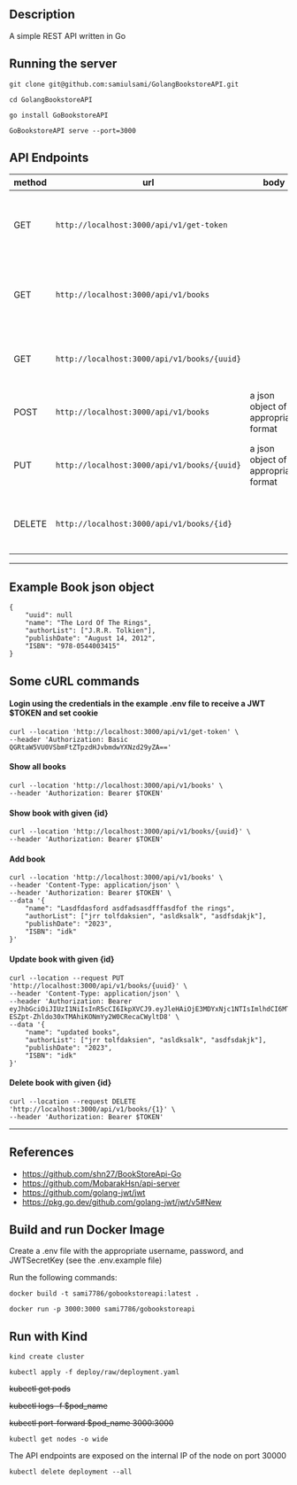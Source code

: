 ## Description

A simple REST API written in Go

## Running the server

`git clone git@github.com:samiulsami/GolangBookstoreAPI.git`

`cd GolangBookstoreAPI`

`go install GoBookstoreAPI`

`GoBookstoreAPI serve --port=3000`

## API Endpoints

|method| url                                          | body                                        | actions                            |
|---|----------------------------------------------|---------------------------------------------|------------------------------------|
|GET| `http://localhost:3000/api/v1/get-token`     |  | Set cookie and receive a jwt token |
|GET| `http://localhost:3000/api/v1/books`         |                                             | returns all books in a JSON array  |
|GET| `http://localhost:3000/api/v1/books/{uuid}`  |                                             | returns book with given uuid       |
|POST| `http://localhost:3000/api/v1/books`         | a json object of appropriate format         | adds a book                        |
|PUT| `http://localhost:3000/api/v1/books/{uuid}`  | a json object of appropriate format                                 | updates book with given uuid       |
|DELETE| `http://localhost:3000/api/v1/books/{id}` |   | deletes book with given uuid       |

---

## Example Book json object
``````
{
    "uuid": null
    "name": "The Lord Of The Rings",
    "authorList": ["J.R.R. Tolkien"],
    "publishDate": "August 14, 2012",
    "ISBN": "978-0544003415"
}
``````

## Some cURL commands
#### Login using the credentials in the example .env file to receive a JWT $TOKEN and set cookie
```
curl --location 'http://localhost:3000/api/v1/get-token' \
--header 'Authorization: Basic QGRtaW5VU0VSbmFtZTpzdHJvbmdwYXNzd29yZA=='
```
#### Show all books
```
curl --location 'http://localhost:3000/api/v1/books' \
--header 'Authorization: Bearer $TOKEN'
```
#### Show book with given {id}
```
curl --location 'http://localhost:3000/api/v1/books/{uuid}' \
--header 'Authorization: Bearer $TOKEN'
```
#### Add book
```
curl --location 'http://localhost:3000/api/v1/books' \
--header 'Content-Type: application/json' \
--header 'Authorization: Bearer $TOKEN' \
--data '{
    "name": "Lasdfdasford asdfadsasdfffasdfof the rings",
    "authorList": ["jrr tolfdaksien", "asldksalk", "asdfsdakjk"],
    "publishDate": "2023",
    "ISBN": "idk"
}'
```
#### Update book with given {id}
```
curl --location --request PUT 'http://localhost:3000/api/v1/books/{uuid}' \
--header 'Content-Type: application/json' \
--header 'Authorization: Bearer eyJhbGciOiJIUzI1NiIsInR5cCI6IkpXVCJ9.eyJleHAiOjE3MDYxNjc1NTIsImlhdCI6MTcwNjE2NzI1Miwic3ViIjoiQGRtaW5VU0VSbmFtZSJ9.sw-ESZpt-Zhldo30xTMAhiKONmYy2W0CRecaCWyltD8' \
--data '{
    "name": "updated books",
    "authorList": ["jrr tolfdaksien", "asldksalk", "asdfsdakjk"],
    "publishDate": "2023",
    "ISBN": "idk"
}'
```
#### Delete book with given {id}
```    
curl --location --request DELETE 'http://localhost:3000/api/v1/books/{1}' \
--header 'Authorization: Bearer $TOKEN'
```
----

## References

- https://github.com/shn27/BookStoreApi-Go
- https://github.com/MobarakHsn/api-server
- https://github.com/golang-jwt/jwt
- https://pkg.go.dev/github.com/golang-jwt/jwt/v5#New

## Build and run Docker Image

Create a .env file with the appropriate username, password, and JWTSecretKey (see the .env.example file)

Run the following commands:

``docker build -t sami7786/gobookstoreapi:latest .``

``docker run -p 3000:3000 sami7786/gobookstoreapi``

## Run with Kind

``kind create cluster``

``kubectl apply -f deploy/raw/deployment.yaml``

~~kubectl get pods~~

~~kubectl logs -f $pod_name~~

~~kubectl port-forward $pod_name 3000:3000~~

``kubectl get nodes -o wide``

The API endpoints are exposed on the internal IP of the node on port 30000

``kubectl delete deployment --all``